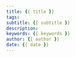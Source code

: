 ```yaml
---
title: {{ title }}
tags:
subtitle: {{ subtitle }}
description:
keywords: {{ keywords }}
author: {{ author }}
date: {{ date }}
---
```

